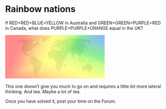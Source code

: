 # Rainbow nations

If RED+RED+BLUE=YELLOW in Australia and GREEN+GREEN+PURPLE=RED in Canada, what does PURPLE+PURPLE+ORANGE equal in the UK?

![Image of the world map in rainbow colours](Rainbow-nations.png)

This one doesn’t give you much to go on and requires a little bit more lateral thinking. And tea. Maybe a lot of tea.

Once you have solved it, post your time on the Forum.
